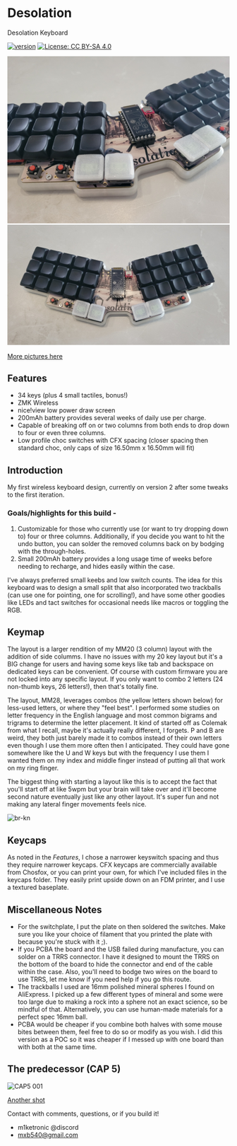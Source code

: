 # Desolation
Desolation Keyboard

[![version](https://img.shields.io/badge/version-1.0.0-blue)](#)
[![License: CC BY-SA 4.0](https://img.shields.io/badge/License-CC%20BY--SA%204.0-lightgrey.svg)](https://creativecommons.org/licenses/by-sa/4.0/)

![Desolation 001](Images/20240522_095404.jpg)
![Desolation 002](Images/20240522_095357.jpg)

[More pictures here](Images/)



## Features

- 34 keys (plus 4 small tactiles, bonus!)
- ZMK Wireless
- nice!view low power draw screen
- 200mAh battery provides several weeks of daily use per charge.
- Capable of breaking off on or two columns from both ends to drop down to four or even three columns.
- Low profile choc switches with CFX spacing (closer spacing then standard choc, only caps of size 16.50mm x 16.50mm will fit)



## Introduction

My first wireless keyboard design, currently on version 2 after some tweaks to the first iteration.

### Goals/highlights for this build -

  1. Customizable for those who currently use (or want to try dropping down to) four or three columns.  Additionally, if you decide you want to hit the undo button, you can solder the removed columns back on by bodging with the through-holes.
  2. Small 200mAh battery provides a long usage time of weeks before needing to recharge, and hides easily within the case.

I've always preferred small keebs and low switch counts.  The idea for this keyboard was to design a small split that also incorporated two trackballs (can use one for pointing, one for scrolling!), and have some other goodies like LEDs and tact switches for occasional needs like macros or toggling the RGB.



## Keymap

The layout is a larger rendition of my MM20 (3 column) layout with the addition of side columms.  I have no issues with my 20 key layout but it's a BIG change for users and having some keys like tab and backspace on dedicated keys can be convenient.  Of course with custom firmware you are not locked into any specific layout.  If you only want to combo 2 letters (24 non-thumb keys, 26 letters!), then that's totally fine.

The layout, MM28, leverages combos (the yellow letters shown below) for less-used letters, or where they "feel best".  I performed some studies on letter frequency in the English language and most common bigrams and trigrams to determine the letter placement. It kind of started off as Colemak from what I recall, maybe it's actually really different, I forgets.  P and B are weird, they both just barely made it to combos instead of their own letters even though I use them more often then I anticipated.  They could have gone somewhere like the U and W keys but with the frequency I use them I wanted them on my index and middle finger instead of putting all that work on my ring finger.

The biggest thing with starting a layout like this is to accept the fact that you'll start off at like 5wpm but your brain will take over and it'll become second nature eventually just like any other layout.  It's super fun and not making any lateral finger movements feels nice. 

![br-kn](https://github.com/miketronic/brkn-keyboard/assets/2554604/c3fed3f3-c46d-47f9-8319-7c291844036c)



## Keycaps

As noted in the *Features*, I chose a narrower keyswitch spacing and thus they require narrower keycaps.  CFX keycaps are commercially available from Chosfox, or you can print your own, for which I've included files in the keycaps folder.  They easily print upside down on an FDM printer, and I use a textured baseplate.



## Miscellaneous Notes

- For the switchplate, I put the plate on then soldered the switches.  Make sure you like your choice of filament that you printed the plate with because you're stuck with it ;).
- If you PCBA the board and the USB failed during manufacture, you can solder on a TRRS connector.  I have it designed to mount the TRRS on the bottom of the board to hide the connector and end of the cable within the case.  Also, you'll need to bodge two wires on the board to use TRRS, let me know if you need help if you go this route.
- The trackballs I used are 16mm polished mineral spheres I found on AliExpress.  I picked up a few different types of mineral and some were too large due to making a rock into a sphere not an exact science, so be mindful of that.  Alternatively, you can use human-made materials for a perfect spec 16mm ball.
- PCBA would be cheaper if you combine both halves with some mouse bites between them, feel free to do so or modify as you wish.  I did this version as a POC so it was cheaper if I messed up with one board than with both at the same time.



## The predecessor (CAP 5)

![CAP5 001](images/20240416_134633.jpg)

[Another shot](images/20240416_134642.jpg)



Contact with comments, questions, or if you build it!
- m1ketronic @discord
- mxb540@gmail.com
